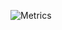 ![Metrics](https://metrics.lecoq.io/mlares?template=classic&languages=1&introduction=1&stars=1&topics=1&reactions=1&people=1&followup=1&lines=1&screenshot=1&projects=1&activity=1&repositories=1&repositories=100&repositories.batch=100&repositories.forks=false&repositories.affiliations=owner&languages.limit=8&languages.sections=most-used&languages.colors=github&languages.aliases=Fortran%2C%20R%2C%20python%2C%20SQL%2C%20Latex%2C%20html&languages.threshold=0%25&languages.indepth=false&languages.analysis.timeout=15&languages.categories=markup%2C%20programming&languages.recent.categories=markup%2C%20programming&languages.recent.load=300&languages.recent.days=14&introduction.title=true&stars.limit=4&topics.mode=starred&topics.sort=stars&topics.limit=15&reactions.limit=200&reactions.limit.issues=100&reactions.days=0&reactions.display=absolute&reactions.ignored=github-actions%5Bbot%5D%2C%20dependabot%5Bbot%5D%2C%20dependabot-preview%5Bbot%5D&people.limit=24&people.size=28&people.types=followers%2C%20following&people.identicons=false&people.shuffle=false&followup.sections=repositories&projects.limit=4&projects.descriptions=false&activity.limit=5&activity.load=300&activity.days=14&activity.filter=all&activity.visibility=all&activity.timestamps=false&screenshot.title=Screenshot&screenshot.url=www.mlares.space&screenshot.selector=body&screenshot.background=true&config.timezone=America%2FCordoba)
